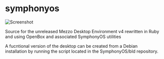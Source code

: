 # symphonyos

![Screenshot](http://i.imgur.com/jLOVaO6.png)

Source for the unreleased Mezzo Desktop Environment v4 rewritten in Ruby and using OpenBox and associated SymphonyOS utilities

A fucntional version of the desktop can be created from a Debian installation by running the script located in the SymphonyOS/bld repository.
